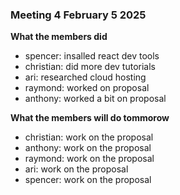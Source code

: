 ### Meeting 4 February 5 2025
**What the members did**
- spencer: insalled react dev tools
- christian: did more dev tutorials
- ari: researched cloud hosting
- raymond: worked on proposal
- anthony: worked a bit on proposal

**What the members will do tommorow**
- christian: work on the proposal
- anthony: work on the proposal
- raymond: work on the proposal
- ari: work on the proposal
- spencer: work on the proposal
